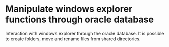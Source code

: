 # Manipulate windows explorer functions through oracle database
Interaction with windows explorer through the oracle database. It is possible to create folders, move and rename files from shared directories.
